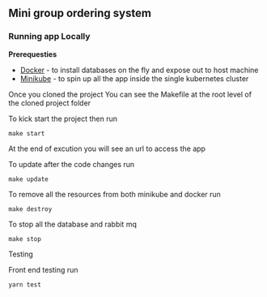 ## Mini group ordering system

### Running app Locally

**Prerequesties**

- [Docker](https://docs.docker.com/docker-for-windows/install/) - to install databases on the fly and expose out to host
  machine
- [Minikube](https://kubernetes.io/docs/tasks/tools/install-minikube/) - to spin up all the app inside the single kubernetes
  cluster

Once you cloned the project
You can see the Makefile at the root level of the cloned project folder

To kick start the project then run

    make start

At the end of excution you will see an url to access the app

To update after the code changes run

    make update

To remove all the resources from both minikube and docker run

    make destroy

To stop all the database and rabbit mq

    make stop

Testing

Front end testing
run

    yarn test
